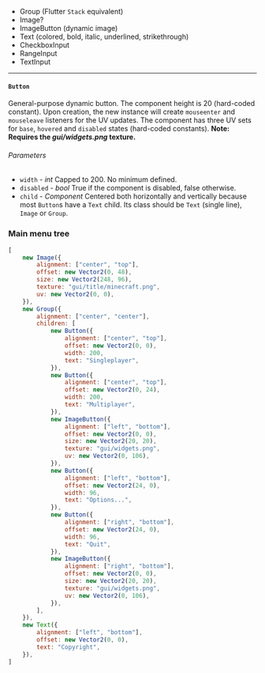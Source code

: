 - Group (Flutter `Stack` equivalent)
- Image?
- ImageButton (dynamic image)
- Text (colored, bold, italic, underlined, strikethrough)
- CheckboxInput
- RangeInput
- TextInput

***

#### `Button`

General-purpose dynamic button.
The component height is 20 (hard-coded constant).
Upon creation, the new instance will create `mouseenter` and `mouseleave` listeners for the UV updates.
The component has three UV sets for `base`, `hovered` and `disabled` states (hard-coded constants).
**Note: Requires the *gui/widgets.png* texture.**

###### Parameters
- `width` - *int*
Capped to 200. No minimum defined.
- `disabled` - *bool*
True if the component is disabled, false otherwise.
- `child` - *Component*
Centered both horizontally and vertically because most `Button`s have a `Text` child. Its class should be `Text` (single line), `Image` or `Group`.

### Main menu tree

```js
[
	new Image({
		alignment: ["center", "top"],
		offset: new Vector2(0, 48),
		size: new Vector2(248, 96),
		texture: "gui/title/minecraft.png",
		uv: new Vector2(0, 0),
	}),
	new Group({
		alignment: ["center", "center"],
		children: [
			new Button({
				alignment: ["center", "top"],
				offset: new Vector2(0, 0),
				width: 200,
				text: "Singleplayer",
			}),
			new Button({
				alignment: ["center", "top"],
				offset: new Vector2(0, 24),
				width: 200,
				text: "Multiplayer",
			}),
			new ImageButton({
				alignment: ["left", "bottom"],
				offset: new Vector2(0, 0),
				size: new Vector2(20, 20),
				texture: "gui/widgets.png",
				uv: new Vector2(0, 106),
			}),
			new Button({
				alignment: ["left", "bottom"],
				offset: new Vector2(24, 0),
				width: 96,
				text: "Options...",
			}),
			new Button({
				alignment: ["right", "bottom"],
				offset: new Vector2(24, 0),
				width: 96,
				text: "Quit",
			}),
			new ImageButton({
				alignment: ["right", "bottom"],
				offset: new Vector2(0, 0),
				size: new Vector2(20, 20),
				texture: "gui/widgets.png",
				uv: new Vector2(0, 106),
			}),
		],
	}),
	new Text({
		alignment: ["left", "bottom"],
		offset: new Vector2(0, 0),
		text: "Copyright",
	}),
]
```